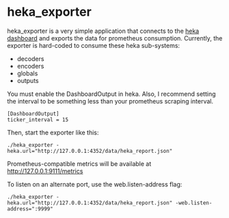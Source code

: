 # heka_exporter
heka_exporter is a very simple application that connects to the [heka dashboard](https://hekad.readthedocs.org/en/latest/config/outputs/dashboard.html) and exports the data
for prometheus consumption. Currently, the exporter is hard-coded to consume these heka sub-systems:
* decoders
* encoders
* globals
* outputs

You must enable the DashboardOutput in heka. Also, I recommend setting the interval to be something less
than your prometheus scraping interval.
```
[DashboardOutput]
ticker_interval = 15
```
Then, start the exporter like this:
```
./heka_exporter -heka.url="http://127.0.0.1:4352/data/heka_report.json"
```
Prometheus-compatible metrics will be available at http://127.0.0.1:9111/metrics

To listen on an alternate port, use the web.listen-address flag:
```
./heka_exporter -heka.url="http://127.0.0.1:4352/data/heka_report.json" -web.listen-address=":9999"
```
